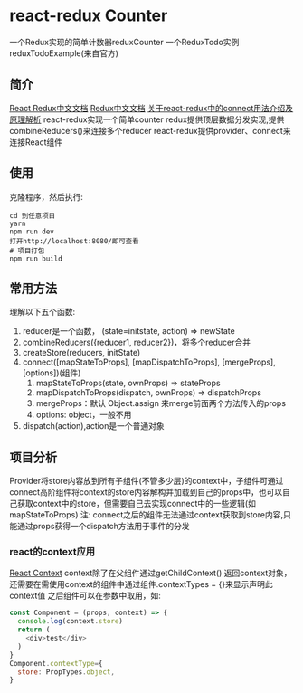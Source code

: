 # react-redux Counter
一个Redux实现的简单计数器reduxCounter
一个ReduxTodo实例reduxTodoExample(来自官方)

## 简介
[React Redux中文文档](http://cn.redux.js.org/docs/react-redux/index.html)
[Redux中文文档](http://cn.redux.js.org/index.html)
[关于react-redux中的connect用法介绍及原理解析](http://www.jianshu.com/p/9873d4ccb891)
react-redux实现一个简单counter
redux提供顶层数据分发实现,提供combineReducers()来连接多个reducer
react-redux提供provider、connect来连接React组件

## 使用
克隆程序，然后执行:
```
cd 到任意项目
yarn
npm run dev
打开http://localhost:8080/即可查看
# 项目打包
npm run build
```

## 常用方法
理解以下五个函数:
1. reducer是一个函数， (state=initstate, action) => newState
2. combineReducers({reducer1, reducer2})，将多个reducer合并
3. createStore(reducers, initState)
4. connect([mapStateToProps], [mapDispatchToProps], [mergeProps],[options])(组件)
    1. mapStateToProps(state, ownProps) => stateProps
    2. mapDispatchToProps(dispatch, ownProps) => dispatchProps
    3. mergeProps：默认 Object.assign 来merge前面两个方法传入的props
    4. options: object，一般不用
5. dispatch(action),action是一个普通对象


## 项目分析
Provider将store内容放到所有子组件(不管多少层)的context中，子组件可通过connect高阶组件将context的store内容解构并加载到自己的props中，也可以自己获取context中的store，但需要自己去实现connect中的一些逻辑(如mapStateToProps)
注: connect之后的组件无法通过context获取到store内容,只能通过props获得一个dispatch方法用于事件的分发
### react的context应用
[React Context](https://reactjs.org/docs/context.html)
context除了在父组件通过getChildContext() 返回context对象，还需要在需使用context的组件中通过组件.contextTypes = {}来显示声明此context值
之后组件可以在参数中取用，如:
```javascript
const Component = (props, context) => {
  console.log(context.store)
  return (
    <div>test</div>
  )
}
Component.contextType={
  store: PropTypes.object,
}
```
